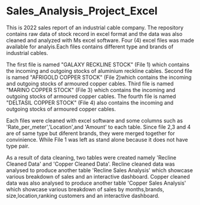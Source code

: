 # Sales_Analysis_Project_Excel
This is 2022 sales report of an industrial cable company. The repository contains raw data of stock record in excel format and the data was also cleaned and analyzed with Ms excel software.
Four (4) excel files was made available for analyis.Each files contains different type and brands of industrial cables. 

The first file is named "GALAXY RECKLINE STOCK" (File 1) which contains the incoming and outgoing stocks of aluminium reckline cables.
Second file is named "AFRIGOLD COPPER STOCK" (File 2)which contains the incoming and outgoing stocks of armoured copper cables.
Third file is named "MARINO COPPER STOCK" (File 3) which contains the incoming and outgoing stocks of armoured copper cables.
The fourth file is named "DELTASIL COPPER STOCK" (File 4) also contains the incoming and outgoing stocks of armoured copper cables.

Each files were cleaned with excel software and some columns such as 'Rate_per_meter','Location',and 'Amount' to each table.
Since file 2,3 and 4 are of same type but diferent brands, they were merged together for convinience. While File 1 was left as stand alone because it does not have type pair.

As a result of data cleaning, two tables were created namely 'Recline Cleaned Data' and 'Copper Cleaned Data'.
Recline cleaned data was analysed to produce another table 'Recline Sales Analysis' which showcase various breakdown of sales and an interactive dashboard.
Copper cleaned data was also analysed to produce another table 'Copper Sales Analysis' which showcase various breakdown of sales by months,brands, size,location,ranking customers and an interactive dashboard.
